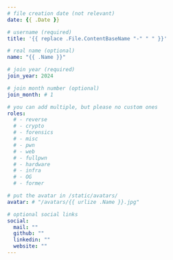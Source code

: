 ```yaml
---
# file creation date (not relevant)
date: {{ .Date }}

# username (required)
title: '{{ replace .File.ContentBaseName "-" " " }}'

# real name (optional)
name: "{{ .Name }}"

# join year (required)
join_year: 2024

# join month number (optional)
join_month: # 1

# you can add multiple, but please no custom ones
roles:
  # - reverse
  # - crypto
  # - forensics
  # - misc
  # - pwn
  # - web
  # - fullpwn
  # - hardware
  # - infra
  # - OG
  # - former

# put the avatar in /static/avatars/
avatar: # "/avatars/{{ urlize .Name }}.jpg"

# optional social links
social:
  mail: ""
  github: ""
  linkedin: ""
  website: ""
---
```

